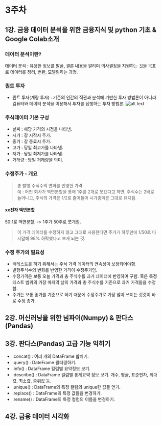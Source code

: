 # 3주차
## 1강. 금융 데이터 분석을 위한 금융지식 및 python 기초 & Google Colab소개
### 데이터 분석이란?
데이터 분석 : 유용한 정보를 발굴, 결론 내용을 알리며 의사결정을 지원하는 것을 목표로 데이터를 정리, 변환, 모델링하는 과정.
### 퀀트 투자
- 퀀트 투자(계량 투자) : 기존의 인간의 직관과 분석에 기반한 투자 방법론이 아니라 컴퓨터와 데이터 분석을 이용해서 투자를 집행하는 투자 방법론.
![alt text](image.png)

### 주식데이터 기본 구성
- 날짜 : 해당 가격의 시점을 나타냄.
- 시가 : 장 시작시 주가.
- 종가 : 장 종료시 주가.
- 고가 : 당일 최고가를 나타냄.
- 저가 : 당일 최저가를 나타냄.
- 거래량 : 당일 거래량을 의미.

### 수정주가 - 개요
> 총 발행 주식수의 변화를 반영한 가격.\
예 : 어떤 회사가 액면분할을 통해 1주를 2개로 쪼갠다고 하면, 주식수는 2배로 늘어나고, 주식의 가격은 1/2로 줄어들어 시가총액은 그대로 유지됨.

#### xx전자 액면분할
50:1로 액면분할. -> 1주가 50주로 쪼개짐.
> 이 가격 데이터를 수정하지 않고 그대로 사용한다면 주가가 하루만에 1/50로 다시말해 98% 하락했다고 보게 되는 것.

### 수정 주가의 필요성
- 백테스트를 하기 위해서는 주식 가격 데이터의 연속성이 보정되어야함.
- 발행주식수의 변화를 반영한 가격이 수정주가임.
- 수정가격은 보통 오늘 가격과 총 주식수를 과거 데이터에 반영하여 구함. 혹은 특정 테스트 범위의 가장 마지막 날의 가격과 총 주식수를 기준으로 과거 가격들을 수정함.
- 주가는 보통 종가를 기준으로 하기 때문에 수정주가로 가장 많이 쓰이는 것것이 바로 수정 종가.

## 2강. 머신러닝을 위한 넘파이(Numpy) & 판다스(Pandas)

## 3강. 판다스(Pandas) 고급 기능 익히기
- .concat() : 여러 개의 DataFrame 합치기.
- .query() : DateFrame 필터링하기.
- .info() : DataFrame 컬럼별 요약정보 보기.
- .describe() : DataFrame 컬럼별 통계요약 정보 보기. 개수, 평균, 표준편차, 최대값, 최소값, 중위값 등.
- .unique() : DataFrame의 특정 컬럼의 unique한 값들 얻기.
- .replace() : DataFrame의 특정 값들을 변경하기.
- .rename() : DataFrame의 특정 컬럼의 이름을 변경하기.

## 4강. 금융 데이터 시각화
